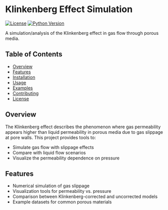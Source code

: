 # Klinkenberg Effect Simulation

[![License](https://img.shields.io/badge/license-MIT-blue.svg)](LICENSE)
[![Python Version](https://img.shields.io/badge/python-3.7%2B-blue)](https://www.python.org/)

A simulation/analysis of the Klinkenberg effect in gas flow through porous media.

## Table of Contents
- [Overview](#overview)
- [Features](#features)
- [Installation](#installation)
- [Usage](#usage)
- [Examples](#examples)
- [Contributing](#contributing)
- [License](#license)

## Overview

The Klinkenberg effect describes the phenomenon where gas permeability appears higher than liquid permeability in porous media due to gas slippage at pore walls. This project provides tools to:

- Simulate gas flow with slippage effects
- Compare with liquid flow scenarios
- Visualize the permeability dependence on pressure

## Features

- Numerical simulation of gas slippage
- Visualization tools for permeability vs. pressure
- Comparison between Klinkenberg-corrected and uncorrected models
- Example datasets for common porous materials
